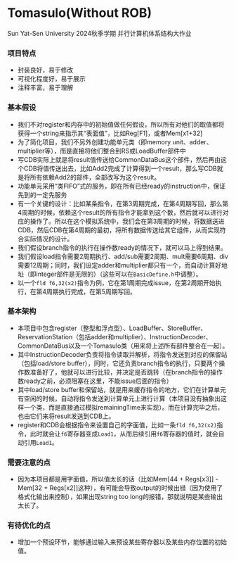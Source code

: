 # Tomasulo(Without ROB)
Sun Yat-Sen University 2024秋季学期 并行计算机体系结构大作业

### 项目特点
* 封装良好，易于修改
* 可视化程度好，易于展示
* 注释丰富，易于理解

### 基本假设
* 我们不对register和内存中的初始值做任何假设，所以所有对他们的取值都将获得一个string来指示其“表面值”，比如Reg[F1]，或者Mem[x1+32]
* 为了简化项目，我们不另外创建功能单元类（即memory unit、adder、multiplier等），而是直接将他们整合到RS或LoadBuffer部件中
* 写CDB实际上就是将result值传送给CommonDataBus这个部件，然后再由这个CDB将值传送出去，比如Add2完成了计算得到一个result，那么写CDB就是将所有依赖Add2的部件，全部改写为这个result。
* 功能单元采用“类FIFO”式的服务，即在所有已经ready的instruction中，保证先到的一定先服务
* 有一个关键的设计：比如某条指令，在第3周期完成，在第4周期写回，那么第4周期的时候，依赖这个result的所有指令才能拿到这个数，然后就可以进行对应的操作了。所以在这个模拟系统中，我们会在第3周期的时候，将数据送进CDB，然后CDB在第4周期的最初，将所有数据传送给其它组件，从而实现符合实际情况的设计。
* 我们假设branch指令的执行在操作数ready的情况下，就可以马上得到结果。
* 我们假设load指令需要2周期执行、add/sub需要2周期、mult需要6周期、div需要12周期；同时，我们设定adder和multiplier都只有一个，而自动计算好地址（即integer部件是无限的）（这些可以在`BasicDefine.h`中调整）。
* 以一个`fld f6,32(x2)`指令为例，它在第1周期完成issue，在第2周期开始执行，在第4周期执行完成，在第5周期写回。

### 基本架构
* 本项目中包含register（整型和浮点型）、LoadBuffer、StoreBuffer、ReservationStation（包括adder和multiplier）、InstructionDecoder、CommonDataBus以及一个Tomasulo类（用来将上述所有部件整合在一起）。
* 其中InstructionDecoder负责将指令读取并解析，将指令发送到对应的保留站（包括load/store buffer），同时，它还负责branch指令的执行，只要两个操作数准备好了，他就可以进行比较，并决定是否跳转（在branch指令的操作数ready之前，必须阻塞在这里，不能issue后面的指令）
* 其中load/store buffer和保留站，就是用来缓存指令的地方，它们在计算单元有空闲的时候，自动将指令发送到计算单元上进行计算（本项目没有抽象出这样一个类，而是直接通过模拟remainingTime来实现）。而在计算完毕之后，也由它们来将result发送到CDB上。
* register和CDB会根据指令来设置自己的字面值，比如一条`fld f6,32(x2)`指令，此时就会让`f6`寄存器变成`Load1`，从而后续引用`f6`寄存器的值时，就会自动引用`Load1`。


### 需要注意的点
* 因为本项目都是用字面值，所以值太长的话（比如Mem[44 + Regs[x3]] - Mem[32 + Regs[x2]]这种），有可能会导致output的时候出错（因为使用了格式化输出来控制），如果出现string too long的报错，那就说明是某些输出太长了。


### 有待优化的点
* 增加一个预设环节，能够通过输入来预设某些寄存器以及某些内存位置的初始值。
